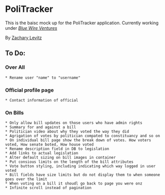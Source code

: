 # PoliTracker

This is the baisc mock up for the PoliTracker application.  Currently working under  [*Blue Wire Ventures*](http://bluewire.co)

By [Zachary Levitz](http://bluewire.co)

## To Do:
### Over All
	* Rename user "name" to "username"
### Official profile page
	* Contact information of official
### On Bills
	* Only allow bill updates on those users who have admin rights
	* Summary for and against a bill
	* Politician video about why they voted the way they did
	* Agrigation of votes by politician compated to constituancy and so on
	* On individual bill page show the break down of votes. How voters voted, How senate boted, How house voted
	* Rename description field in DB to legislation
	* Add links to actual legislation
	* Alter default sizing on bill images in container
	* Put consious limits on the length of the bill attributes
	* Vote button styling, including indicating which way logged in user voted
	* Bill fields have size limits but do not display them to when someone goes over the limit
	* When voting on a bill it shoudl go back to page you were onz
	* Infinite scroll instead of pagination
